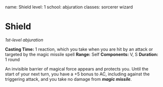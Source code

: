 name: Shield
level: 1
school: abjuration
classes: sorcerer
         wizard

# Shield
_1st-level abjuration_

**Casting Time:** 1 reaction, which you take when you are hit by an attack or targeted by the magic missile spell
**Range:** Self
**Components:** V, S
**Duration:** 1 round

An invisible barrier of magical force appears and protects you. Until the start of your next turn, you have a +5 bonus to AC, including against the triggering attack, and you take no damage from **_magic missile_**.
